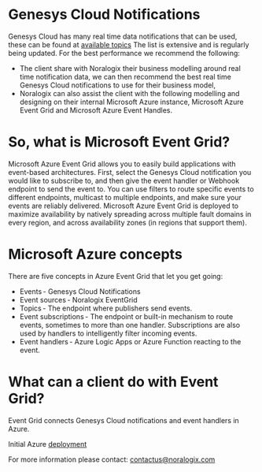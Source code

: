 # Genesys Cloud Notifications
Genesys Cloud has many real time data notifications that can be used, these can be found at [available topics](https://developer.Genesys.cloud/api/rest/v2/notifications/available_topics)
The list is extensive and is regularly being updated. For the best performance we recommend the following: 
* The client share with Noralogix their business modelling around real time notification data, we can then recommend the best real time Genesys Cloud notifications to use for their business model,  
* Noralogix can also assist the client with the following modelling and designing on their internal Microsoft Azure instance, Microsoft Azure Event Grid and Microsoft Azure Event Handles.

# So, what is Microsoft Event Grid?
Microsoft Azure Event Grid allows you to easily build applications with event-based architectures. 
First, select the Genesys Cloud notification you would like to subscribe to, and then give the event handler or Webhook endpoint to send the event to. You can use filters to route specific events to different endpoints, multicast to multiple endpoints, and make sure your events are reliably delivered. Microsoft Azure Event Grid is deployed to maximize availability by natively spreading across multiple fault domains in every region, and across availability zones (in regions that support them).

# Microsoft Azure concepts  
There are five concepts in Azure Event Grid that let you get going: 
* Events - Genesys Cloud Notifications  
* Event sources - Noralogix EventGrid
* Topics - The endpoint where publishers send events. 
* Event subscriptions - The endpoint or built-in mechanism to route events, sometimes to more than one handler. Subscriptions are also used by handlers to intelligently filter incoming events. 
* Event handlers - Azure Logic Apps or Azure Function reacting to the event.

# What can a client do with Event Grid?
Event Grid connects Genesys Cloud notifications and event handlers in Azure.

Initial Azure [deployment](https://github.com/Noralogix/genesyscloud-eventgrid/tree/main/start) 

For more information please contact: [contactus@noralogix.com](mailto:contactus@noralogix.com)